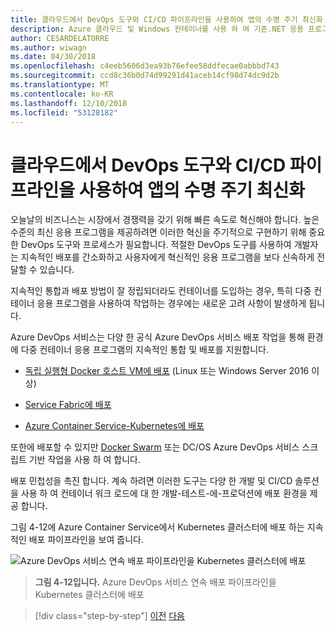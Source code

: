 ```yaml
---
title: 클라우드에서 DevOps 도구와 CI/CD 파이프라인을 사용하여 앱의 수명 주기 최신화
description: Azure 클라우드 및 Windows 컨테이너를 사용 하 여 기존.NET 응용 프로그램 현대화 | CI/CD 파이프라인 및 클라우드에서 DevOps 도구를 사용 하 여 앱의 수명 주기 현대화
author: CESARDELATORRE
ms.author: wiwagn
ms.date: 04/30/2018
ms.openlocfilehash: c4eeb5606d3ea93b76efee58ddfecae0abbbd743
ms.sourcegitcommit: ccd8c36b0d74d99291d41aceb14cf98d74dc9d2b
ms.translationtype: MT
ms.contentlocale: ko-KR
ms.lasthandoff: 12/10/2018
ms.locfileid: "53128182"
---
```

# <a name="modernize-your-apps-lifecycle-with-cicd-pipelines-and-devops-tools-in-the-cloud"></a>클라우드에서 DevOps 도구와 CI/CD 파이프라인을 사용하여 앱의 수명 주기 최신화

오늘날의 비즈니스는 시장에서 경쟁력을 갖기 위해 빠른 속도로 혁신해야 합니다. 높은 수준의 최신 응용 프로그램을 제공하려면 이러한 혁신을 주기적으로 구현하기 위해 중요한 DevOps 도구와 프로세스가 필요합니다. 적절한 DevOps 도구를 사용하여 개발자는 지속적인 배포를 간소화하고 사용자에게 혁신적인 응용 프로그램을 보다 신속하게 전달할 수 있습니다.

지속적인 통합과 배포 방법이 잘 정립되더라도 컨테이너를 도입하는 경우, 특히 다중 컨테이너 응용 프로그램을 사용하여 작업하는 경우에는 새로운 고려 사항이 발생하게 됩니다.

Azure DevOps 서비스는 다양 한 공식 Azure DevOps 서비스 배포 작업을 통해 환경에 다중 컨테이너 응용 프로그램의 지속적인 통합 및 배포를 지원합니다.

-   [독립 실행형 Docker 호스트 VM에 배포](https://docs.microsoft.com/azure/devops/build-release/apps/cd/deploy-docker-windowsvm) (Linux 또는 Windows Server 2016 이상)

-   [Service Fabric에 배포](https://docs.microsoft.com/azure/service-fabric/service-fabric-tutorial-deploy-app-with-cicd-vsts)

-   [Azure Container Service-Kubernetes에 배포](https://docs.microsoft.com/azure/devops/build-release/apps/cd/azure/deploy-container-kubernetes)

또한에 배포할 수 있지만 [Docker Swarm](https://blogs.msdn.microsoft.com/jcorioland/2016/11/29/full-ci-cd-pipeline-to-deploy-multi-containers-application-on-azure-container-service-docker-swarm-using-visual-studio-team-services/) 또는 DC/OS Azure DevOps 서비스 스크립트 기반 작업을 사용 하 여 합니다.

배포 민첩성을 촉진 합니다. 계속 하려면 이러한 도구는 다양 한 개발 및 CI/CD 솔루션을 사용 하 여 컨테이너 워크 로드에 대 한 개발-테스트-에-프로덕션에 배포 환경을 제공 합니다.

그림 4-12에 Azure Container Service에서 Kubernetes 클러스터에 배포 하는 지속적인 배포 파이프라인을 보여 줍니다.

![Azure DevOps 서비스 연속 배포 파이프라인을 Kubernetes 클러스터에 배포](./media/image12.png)

> **그림 4-12입니다.** Azure DevOps 서비스 연속 배포 파이프라인을 Kubernetes 클러스터에 배포

>[!div class="step-by-step"]
>[이전](modernize-your-apps-with-monitoring-and-telemetry.md)
>[다음](migrate-to-hybrid-cloud-scenarios.md)